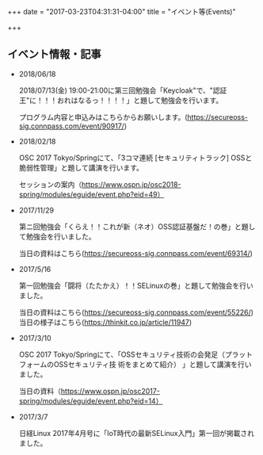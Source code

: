 +++
date = "2017-03-23T04:31:31-04:00"
title = "イベント等(Events)"


+++

## イベント情報・記事
- 2018/06/18

     2018/07/13(金) 19:00-21:00に第三回勉強会「Keycloak"で、"認証王"に！！！おれはなるっ！！！！」と題して勉強会を行います。
    
    プログラム内容と申込みはこちらからお願いします。(https://secureoss-sig.connpass.com/event/90917/) 

- 2018/02/18

    OSC 2017 Tokyo/Springにて、「3コマ連続 [セキュリティトラック] OSSと脆弱性管理」と題して講演を行います。  
    
    セッションの案内（https://www.ospn.jp/osc2018-spring/modules/eguide/event.php?eid=49）  

- 2017/11/29

    第ニ回勉強会「くらえ！！これが新（ネオ）OSS認証基盤だ！の巻」と題して勉強会を行いました。  
    
    当日の資料はこちら(https://secureoss-sig.connpass.com/event/69314/)  

- 2017/5/16

    第一回勉強会「闘将（たたかえ）！！SELinuxの巻」と題して勉強会を行いました。  
    
    当日の資料はこちら(https://secureoss-sig.connpass.com/event/55226/)  
    当日の様子はこちら(https://thinkit.co.jp/article/11947)  

- 2017/3/10

    OSC 2017 Tokyo/Springにて、「OSSセキュリティ技術の会発足（プラットフォームのOSSセキュリティ技 術をまとめて紹介） 」と題して講演を行いました。  
    
    当日の資料（https://www.ospn.jp/osc2017-spring/modules/eguide/event.php?eid=14）  

- 2017/3/7 

    日経Linux 2017年4月号に「IoT時代の最新SELinux入門」第一回が掲載されました。  
